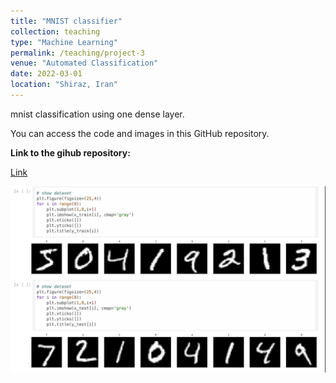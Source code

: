 ```yaml
---
title: "MNIST classifier"
collection: teaching
type: "Machine Learning"
permalink: /teaching/project-3
venue: "Automated Classification"
date: 2022-03-01
location: "Shiraz, Iran"
---
```


mnist classification using one dense layer.

You can access the code and images in this GitHub repository.

**Link to the gihub repository:**

[Link](https://github.com/PouyaSonej/simple-mnist-classifier.git)

![images](/images/Project3.png)
